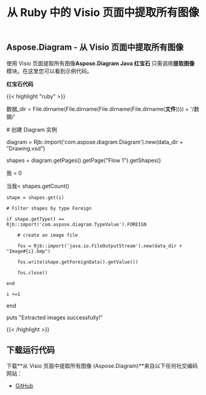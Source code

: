 ﻿---
title: 从 Ruby 中的 Visio 页面中提取所有图像
type: docs
weight: 30
url: /zh/java/extract-all-images-from-a-visio-page-in-ruby/
---
## **Aspose.Diagram - 从 Visio 页面中提取所有图像**
使用 Visio 页面提取所有图像**Aspose.Diagram Java 红宝石** 只需调用**提取图像**模块。在这里您可以看到示例代码。

**红宝石代码**

{{< highlight "ruby" >}}

数据_dir = File.dirname(File.dirname(File.dirname(File.dirname(__文件__)))) + '/数据/'

\# 创建 Diagram 实例

diagram = Rjb::import('com.aspose.diagram.Diagram').new(data_dir + "Drawing.vsd")

shapes = diagram.getPages().getPage("Flow 1").getShapes()

我 = 0

当我< shapes.getCount()

    shape = shapes.get(i)

    # Filter shapes by type Foreign

    if shape.getType() == Rjb::import('com.aspose.diagram.TypeValue').FOREIGN

        # create an image file

        fos = Rjb::import('java.io.FileOutputStream').new(data_dir + "Image#{i}.bmp")

        fos.write(shape.getForeignData().getValue())

        fos.close()

    end

    i +=1

end

puts "Extracted images successfully!"

{{< /highlight >}}
## **下载运行代码**
下载**从 Visio 页面中提取所有图像 (Aspose.Diagram)**来自以下任何社交编码网站：

- [GitHub](https://github.com/asposediagram/Aspose.Diagram-for-Java/blob/master/Plugins/Aspose_Diagram_Java_for_Ruby/lib/asposediagramjava/Shapes/extractimages.rb)
